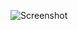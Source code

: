 ![Screenshot](https://raw.githubusercontent.com/Cryakl/Ultimate-RAT-Collection/refs/heads/main/HavRat/Hav-Rat%201.3.2%20BETA/Screenshot.png)
